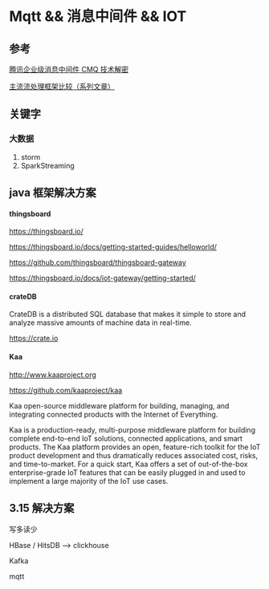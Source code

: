 # Mqtt && 消息中间件 && IOT

## 参考

[腾讯企业级消息中间件 CMQ 技术解密](https://zhuanlan.zhihu.com/p/32553401)

[主流流处理框架比较（系列文章）
](http://www.infoq.com/cn/articles/comparison-of-main-stream-processing-framework)

## 关键字

### 大数据

1. storm
2. SparkStreaming


## java 框架解决方案

#### thingsboard

https://thingsboard.io/

https://thingsboard.io/docs/getting-started-guides/helloworld/

https://github.com/thingsboard/thingsboard-gateway

https://thingsboard.io/docs/iot-gateway/getting-started/

#### crateDB

CrateDB is a distributed SQL database that makes it simple to store and analyze massive amounts of machine data in real-time. 

https://crate.io

#### Kaa 

http://www.kaaproject.org

https://github.com/kaaproject/kaa

Kaa open-source middleware platform for building, managing, and integrating connected products with the Internet of Everything. 

Kaa is a production-ready, multi-purpose middleware platform for building complete end-to-end IoT solutions, connected applications, and smart products. The Kaa platform provides an open, feature-rich toolkit for the IoT product development and thus dramatically reduces associated cost, risks, and time-to-market. For a quick start, Kaa offers a set of out-of-the-box enterprise-grade IoT features that can be easily plugged in and used to implement a large majority of the IoT use cases.


## 3.15 解决方案

写多读少

HBase / HitsDB  --> clickhouse 

Kafka

mqtt














